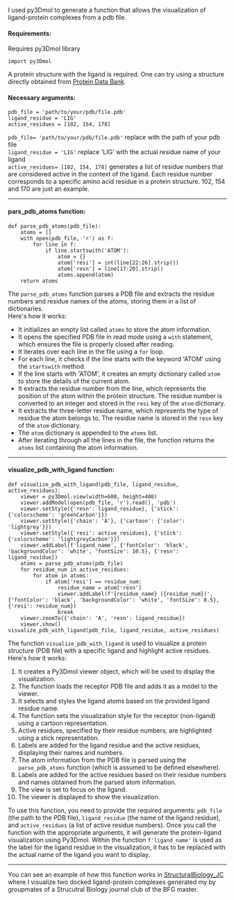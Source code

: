 I used py3Dmol to generate a function that allows the visualization of ligand-protein complexes from a pdb file.

#### Requirements:

Requires py3Dmol library
```
import py3Dmol
```
A protein structure with the ligand is required. One can try using a structure directly obtained from [Protein Data Bank](https://www.rcsb.org).

#### Necessary arguments:

```
pdb_file = 'path/to/your/pdb/file.pdb'
ligand_residue = 'LIG'
active_residues = [102, 154, 178] 
```

`pdb_file= 'path/to/your/pdb/file.pdb'` replace with the path of your pdb file
<br>
`ligand_residue = 'LIG'` replace 'LIG' with the actual residue name of your ligand
<br>
`active_residues= [102, 154, 178]` generates a list of residue numbers that are considered active in the context of the ligand.
Each residue number corresponds to a specific amino acid residue in a protein structure. 102, 154 and 170 are just an example.
______________________________________________________________________________________________________________________________

#### pars_pdb_atoms function:

```
def parse_pdb_atoms(pdb_file):
    atoms = [] 
    with open(pdb_file, 'r') as f:
        for line in f: 
            if line.startswith('ATOM'): 
                atom = {}  
                atom['resi'] = int(line[22:26].strip())
                atom['resn'] = line[17:20].strip()
                atoms.append(atom)
    return atoms
```

The `parse_pdb_atoms` function parses a PDB file and extracts the residue numbers and residue names of the atoms, storing them in a list of dictionaries.
<br>
Here's how it works:
* It initializes an empty list called `atoms` to store the atom information.
* It opens the specified PDB file in read mode using a `with` statement, which ensures the file is properly closed after reading.
* It iterates over each line in the file using a `for` loop.
* For each line, it checks if the line starts with the keyword 'ATOM' using the `startswith` method.
* If the line starts with 'ATOM', it creates an empty dictionary called `atom` to store the details of the current atom.
* It extracts the residue number from the line, which represents the position of the atom within the protein structure. The residue number is converted to an integer and stored in the `resi` key of the `atom` dictionary.
* It extracts the three-letter residue name, which represents the type of residue the atom belongs to. The residue name is stored in the `resn` key of the `atom` dictionary.
* The `atom` dictionary is appended to the `atoms` list.
* After iterating through all the lines in the file, the function returns the `atoms` list containing the atom information.

 ______________________________________________________________________________________________________________________________

 #### visualize_pdb_with_ligand function:

```
def visualize_pdb_with_ligand(pdb_file, ligand_residue, active_residues):
    viewer = py3Dmol.view(width=600, height=400)
    viewer.addModel(open(pdb_file, 'r').read(), 'pdb')
    viewer.setStyle({'resn': ligand_residue}, {'stick': {'colorscheme': 'greenCarbon'}})
    viewer.setStyle({'chain': 'A'}, {'cartoon': {'color': 'lightgrey'}})
    viewer.setStyle({'resi': active_residues}, {'stick': {'colorscheme': 'lightgreyCarbon'}})
    viewer.addLabel(f'ligand_name', {'fontColor': 'black', 'backgroundColor': 'white', 'fontSize': 10.5}, {'resn': ligand_residue})
    atoms = parse_pdb_atoms(pdb_file)
    for residue_num in active_residues:
        for atom in atoms:
            if atom['resi'] == residue_num:
                residue_name = atom['resn']
                viewer.addLabel(f'{residue_name} ({residue_num})', {'fontColor': 'black', 'backgroundColor': 'white', 'fontSize': 8.5}, {'resi': residue_num})
                break
    viewer.zoomTo({'chain': 'A', 'resn': ligand_residue})
    viewer.show()
visualize_pdb_with_ligand(pdb_file, ligand_residue, active_residues)
```
The function `visualize_pdb_with_ligand` is used to visualize a protein structure (PDB file) with a specific ligand and highlight active residues. 
<br>
Here's how it works:
1. It creates a Py3Dmol viewer object, which will be used to display the visualization.
2. The function loads the receptor PDB file and adds it as a model to the viewer.
3. It selects and styles the ligand atoms based on the provided ligand residue name.
4. The function sets the visualization style for the receptor (non-ligand) using a cartoon representation.
5. Active residues, specified by their residue numbers, are highlighted using a stick representation.
6. Labels are added for the ligand residue and the active residues, displaying their names and numbers.
7. The atom information from the PDB file is parsed using the `parse_pdb_atoms` function (which is assumed to be defined elsewhere).
8. Labels are added for the active residues based on their residue numbers and names obtained from the parsed atom information.
9. The view is set to focus on the ligand.
10. The viewer is displayed to show the visualization.
    
To use this function, you need to provide the required arguments: `pdb_file` (the path to the PDB file), `ligand_residue` (the name of the ligand residue), and `active_residues` (a list of active residue numbers). Once you call the function with the appropriate arguments, it will generate the protein-ligand visualization using Py3Dmol. Within the function `f'ligand_name'` is used as the label for the ligand residue in the visualization, it has to be replaced with the actual name of the ligand you want to display.
_________________________________________________________________________________________________________________________

You can see an example of how this function works in [StructuralBiology_JC](StructuralBiology_JC.ipynb) where I visualize two docked ligand-protein complexes generated my by groupmates of a Strucutral Biology journal club of the BFG master.



